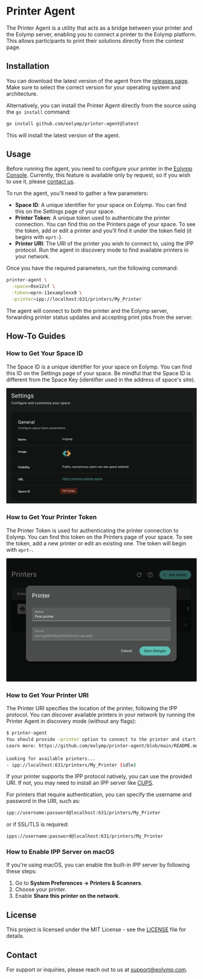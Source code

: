 # Printer Agent

The Printer Agent is a utility that acts as a bridge between your printer and the Eolymp server, enabling you to connect a printer to the Eolymp platform. This allows participants to print their solutions directly from the contest page.

## Installation

You can download the latest version of the agent from the [releases page](https://github.com/eolymp/printer-agent/releases). Make sure to select the correct version for your operating system and architecture.

Alternatively, you can install the Printer Agent directly from the source using the `go install` command:

```bash
go install github.com/eolymp/printer-agent@latest
```

This will install the latest version of the agent.

## Usage

Before running the agent, you need to configure your printer in the [Eolymp Console](https://console.eolymp.com/). Currently, this feature is available only by request, so if you wish to use it, please [contact us](mailto:support@eolymp.com).

To run the agent, you'll need to gather a few parameters:

- **Space ID**: A unique identifier for your space on Eolymp. You can find this on the Settings page of your space.
- **Printer Token**: A unique token used to authenticate the printer connection. You can find this on the Printers page of your space. To see the token, add or edit a printer and you’ll find it under the token field (it begins with `eprt-`).
- **Printer URI**: The URI of the printer you wish to connect to, using the IPP protocol. Run the agent in discovery mode to find available printers in your network.

Once you have the required parameters, run the following command:

```bash
printer-agent \
  -space=0se12sf \
  -token=eprn-11examplexx0 \
  -printer=ipp://localhost:631/printers/My_Printer
```

The agent will connect to both the printer and the Eolymp server, forwarding printer status updates and accepting print jobs from the server.

## How-To Guides

### How to Get Your Space ID

The Space ID is a unique identifier for your space on Eolymp. You can find this ID on the Settings page of your space. Be mindful that the Space ID is different from the Space Key (identifier used in the address of space's site).

![A screenshot showing Space ID on Settings page](.github/readme/space-id.png)

### How to Get Your Printer Token

The Printer Token is used for authenticating the printer connection to Eolymp. You can find this token on the Printers page of your space. To see the token, add a new printer or edit an existing one. The token will begin with `eprt-`.

![A screenshot showing Printer Token in a dialog](.github/readme/printer-token.png)

### How to Get Your Printer URI

The Printer URI specifies the location of the printer, following the IPP protocol. You can discover available printers in your network by running the Printer Agent in discovery mode (without any flags):

```bash
$ printer-agent
You should provide -printer option to connect to the printer and start printing documents.
Learn more: https://github.com/eolymp/printer-agent/blob/main/README.md

Looking for available printers...
- ipp://localhost:631/printers/My_Printer (idle)
```

If your printer supports the IPP protocol natively, you can use the provided URI. If not, you may need to install an IPP server like [CUPS](https://www.cups.org/).

For printers that require authentication, you can specify the username and password in the URI, such as:

```bash
ipp://username:password@localhost:631/printers/My_Printer
```

or if SSL/TLS is required:

```bash
ipps://username:password@localhost:631/printers/My_Printer
```

### How to Enable IPP Server on macOS

If you're using macOS, you can enable the built-in IPP server by following these steps:
1. Go to **System Preferences → Printers & Scanners**.
2. Choose your printer.
3. Enable **Share this printer on the network**.

## License

This project is licensed under the MIT License - see the [LICENSE](LICENSE) file for details.

## Contact

For support or inquiries, please reach out to us at [support@eolymp.com](mailto:support@eolymp.com).
